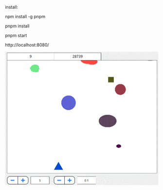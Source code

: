install:

npm install -g pnpm

pnpm install

pnpm start

http://localhost:8080/

![screenshot.gif](screenshot.gif)